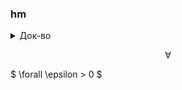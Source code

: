 ### hm

<details>
  <summary>Док-во</summary>
  
  Покажем, что $ \forall \epsilon > 0 $
  
  ```javascript
  console.log("I'm a code block!");
  ```

</details>

$$ \forall $$

$ \forall \epsilon > 0 $
